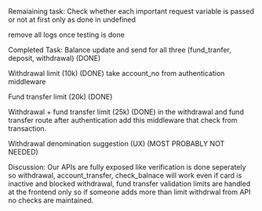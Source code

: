 Remaiaining task:
Check whether each important request variable is passed or not at first only as done in undefined

remove all logs once testing is done


Completed Task: 
Balance update and send for all three (fund_tranfer, deposit, withdrawal) (DONE)

Withdrawal limit (10k) (DONE)
    take account_no from authentication middleware

Fund transfer limit (20k) (DONE)

Withdrawal + fund transfer limit (25k) (DONE)
    in the withdrawal and fund transfer route after authentication add this middleware that check from transaction.

Withdrawal denomination suggestion (UX) (MOST PROBABLY NOT NEEDED)

Discussion: 
Our APIs are fully exposed
like verification is done seperately so withdrawal, account_transfer, check_balnace will work even if card is inactive and blocked
withdrawal, fund transfer validation limits are handled at the frontend only so if someone adds more than limit withdrwal from API no checks are maintained.
